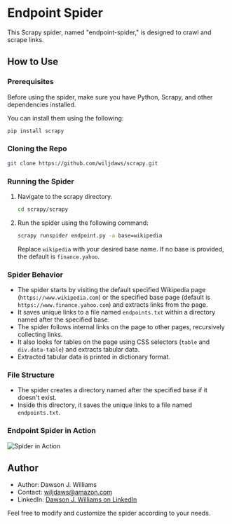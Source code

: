 # Endpoint Spider

This Scrapy spider, named "endpoint-spider," is designed to crawl and scrape links.

## How to Use

### Prerequisites

Before using the spider, make sure you have Python, Scrapy, and other dependencies installed.

You can install them using the following:

```bash
pip install scrapy
```

### Cloning the Repo

```bash
git clone https://github.com/wiljdaws/scrapy.git
```

### Running the Spider

1. Navigate to the scrapy directory.

   ```bash
   cd scrapy/scrapy
   ```

2. Run the spider using the following command:

   ```bash
   scrapy runspider endpoint.py -a base=wikipedia
   ```

   Replace `wikipedia` with your desired base name. If no base is provided, the default is `finance.yahoo`.

### Spider Behavior

- The spider starts by visiting the default specified Wikipedia page (`https://www.wikipedia.com`) or the specified base page (default is `https://www.finance.yahoo.com`) and extracts links from the page.
- It saves unique links to a file named `endpoints.txt` within a directory named after the specified base.
- The spider follows internal links on the page to other pages, recursively collecting links.
- It also looks for tables on the page using CSS selectors (`table` and `div.data-table`) and extracts tabular data.
- Extracted tabular data is printed in dictionary format.

### File Structure

- The spider creates a directory named after the specified base if it doesn't exist.
- Inside this directory, it saves the unique links to a file named `endpoints.txt`.

### Endpoint Spider in Action

![Spider in Action](https://github.com/wiljdaws/scrapy/assets/98637668/3fd9e8cc-22f1-4fbd-beb4-0f910f71cac0)

## Author

- Author: Dawson J. Williams
- Contact: wiljdaws@amazon.com
- LinkedIn: [Dawson J. Williams on LinkedIn](https://www.linkedin.com/in/djwsoftdev/)

Feel free to modify and customize the spider according to your needs.
